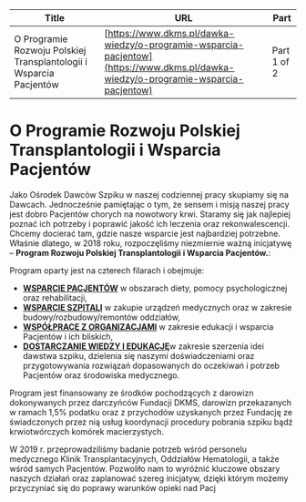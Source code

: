 | **Title**       | **URL**           | **Part**              |
|-----------------|-------------------|-----------------------|
| O Programie Rozwoju Polskiej Transplantologii i Wsparcia Pacjentów         | [https://www.dkms.pl/dawka-wiedzy/o-programie-wsparcia-pacjentow](https://www.dkms.pl/dawka-wiedzy/o-programie-wsparcia-pacjentow)    | Part 1 of 2          |

# O Programie Rozwoju Polskiej Transplantologii i Wsparcia Pacjentów

Jako Ośrodek Dawców Szpiku w naszej codziennej pracy skupiamy się na Dawcach. Jednocześnie pamiętając o tym, że sensem i misją naszej pracy jest dobro Pacjentów chorych na nowotwory krwi. Staramy się jak najlepiej poznać ich potrzeby i poprawić jakość ich leczenia oraz rekonwalescencji. Chcemy docierać tam, gdzie nasze wsparcie jest najbardziej potrzebne. Właśnie dlatego, w 2018 roku, rozpoczęliśmy niezmiernie ważną inicjatywę – **Program Rozwoju Polskiej Transplantologii i Wsparcia Pacjentów.**:


Program oparty jest na czterech filarach i obejmuje:


* [**WSPARCIE PACJENTÓW**](https://www.dkms.pl/pacjent) w obszarach diety, pomocy psychologicznej oraz rehabilitacji,
* [**WSPARCIE SZPITALI**](https://www.dkms.pl/dzialaj/pomoz-inaczej/dar-fundacji-dkms) w zakupie urządzeń medycznych oraz w zakresie budowy/rozbudowy/remontów oddziałów,
* [**WSPÓŁPRACĘ Z ORGANIZACJAMI**](https://www.dkms.pl/dawka-wiedzy/o-programie-wsparcia-pacjentow/wspolpraca-organizacjami) w zakresie edukacji i wsparcia Pacjentów i ich bliskich,
* [**DOSTARCZANIE WIEDZY I EDUKACJĘ**](https://www.dkms.pl/dawka-wiedzy/nauka-i-badania)w zakresie szerzenia idei dawstwa szpiku, dzielenia się naszymi doświadczeniami oraz przygotowywania rozwiązań dopasowanych do oczekiwań i potrzeb Pacjentów oraz środowiska medycznego.


Program jest finansowany ze środków pochodzących z darowizn dokonywanych przez darczyńców Fundacji DKMS, darowizn przekazanych w ramach 1,5% podatku oraz z przychodów uzyskanych przez Fundację ze świadczonych przez nią usług koordynacji procedury pobrania szpiku bądź krwiotwórczych komórek macierzystych.


W 2019 r. przeprowadziliśmy badanie potrzeb wśród personelu medycznego Klinik Transplantacyjnych, Oddziałów Hematologii, a także wśród samych Pacjentów. Pozwoliło nam to wyróżnić kluczowe obszary naszych działań oraz zaplanować szereg inicjatyw, dzięki którym możemy przyczyniać się do poprawy warunków opieki nad Pacj